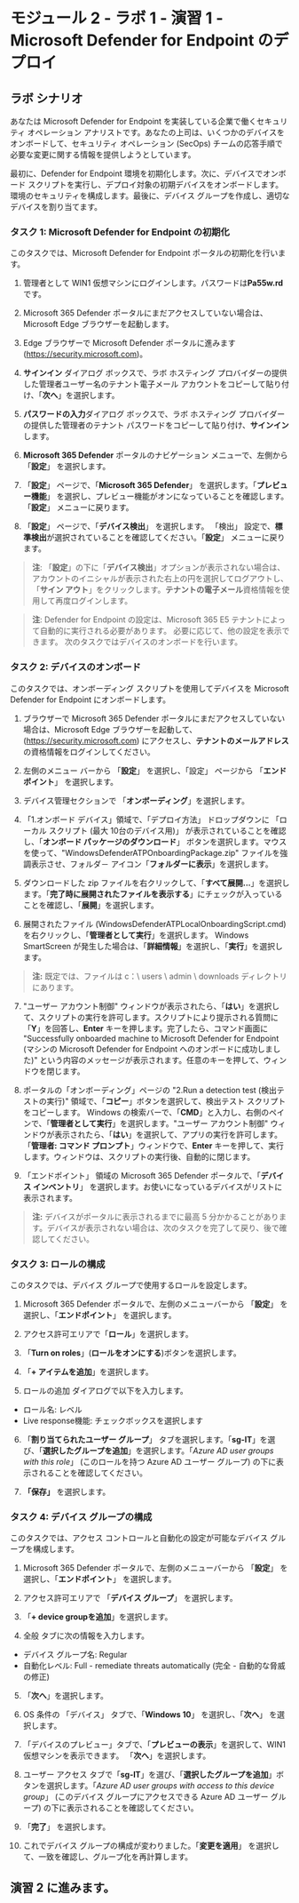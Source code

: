 # モジュール 2 - ラボ 1 - 演習 1 - Microsoft Defender for Endpoint のデプロイ

## ラボ シナリオ

あなたは Microsoft Defender for Endpoint を実装している企業で働くセキュリティ オペレーション アナリストです。あなたの上司は、いくつかのデバイスをオンボードして、セキュリティ オペレーション (SecOps) チームの応答手順で必要な変更に関する情報を提供しようとしています。

最初に、Defender for Endpoint 環境を初期化します。次に、デバイスでオンボード スクリプトを実行し、デプロイ対象の初期デバイスをオンボードします。環境のセキュリティを構成します。最後に、デバイス グループを作成し、適切なデバイスを割り当てます。


### タスク 1: Microsoft Defender for Endpoint の初期化

このタスクでは、Microsoft Defender for Endpoint ポータルの初期化を行います。

1. 管理者として WIN1 仮想マシンにログインします。パスワードは**Pa55w.rd** です。  

2. Microsoft 365 Defender ポータルにまだアクセスしていない場合は、Microsoft Edge ブラウザーを起動します。

3. Edge ブラウザーで Microsoft Defender ポータルに進みます (https://security.microsoft.com)。

4. **サインイン** ダイアログ ボックスで、ラボ ホスティング プロバイダーの提供した管理者ユーザー名のテナント電子メール アカウントをコピーして貼り付け、「**次へ**」を選択します。

5. **パスワードの入力**ダイアログ ボックスで、ラボ ホスティング プロバイダーの提供した管理者のテナント パスワードをコピーして貼り付け、**サインイン**します。

6. **Microsoft 365 Defender** ポータルのナビゲーション メニューで、左側から 「**設定**」 を選択します。

7. 「**設定**」 ページで、「**Microsoft 365 Defender**」 を選択します。「**プレビュー機能**」 を選択し、プレビュー機能がオンになっていることを確認します。「**設定**」 メニューに戻ります。

8. 「**設定**」 ページで、「**デバイス検出**」 を選択します。  「検出」 設定で、**標準検出**が選択されていることを確認してください。「**設定**」 メニューに戻ります。

> **注**: 「**設定**」の下に「**デバイス検出**」オプションが表示されない場合は、アカウントのイニシャルが表示された右上の円を選択してログアウトし、「**サイン アウト**」をクリックします。**テナントの電子メール**資格情報を使用して再度ログインします。

> **注**: Defender for Endpoint の設定は、Microsoft 365 E5 テナントによって自動的に実行される必要があります。  必要に応じて、他の設定を表示できます。  次のタスクではデバイスのオンボードを行います。  

### タスク 2: デバイスのオンボード

このタスクでは、オンボーディング スクリプトを使用してデバイスを Microsoft Defender for Endpoint にオンボードします。

1. ブラウザーで Microsoft 365 Defender ポータルにまだアクセスしていない場合は、Microsoft Edge ブラウザーを起動して、(https://security.microsoft.com) にアクセスし、**テナントのメールアドレス** の資格情報をログインしてください。

2. 左側のメニュー バーから 「**設定**」 を選択し、「設定」 ページから 「**エンドポイント**」 を選択します。

3. デバイス管理セクションで 「**オンボーディング**」を選択します。

4. 「1.オンボード デバイス」領域で、「デプロイ方法」 ドロップダウンに 「ローカル スクリプト (最大 10台のデバイス用)」 が表示されていることを確認し、「**オンボード パッケージのダウンロード**」 ボタンを選択します。マウスを使って、"WindowsDefenderATPOnboardingPackage.zip" ファイルを強調表示させ、フォルダ－ アイコン「**フォルダーに表示**」を選択します。

5. ダウンロードした zip ファイルを右クリックして、「**すべて展開...**」を選択します。「**完了時に展開されたファイルを表示する**」にチェックが入っていることを確認し、「**展開**」を選択します。

6. 展開されたファイル (WindowsDefenderATPLocalOnboardingScript.cmd) を右クリックし、「**管理者として実行**」を選択します。  Windows SmartScreen が発生した場合は、「**詳細情報**」を選択し、「**実行**」を選択します。

> **注:** 既定では、ファイルは c：\ users \ admin \ downloads ディレクトリにあります。
    
7. "ユーザー アカウント制御" ウィンドウが表示されたら、「**はい**」を選択して、スクリプトの実行を許可します。スクリプトにより提示される質問に「**Y**」を回答し、**Enter** キーを押します。完了したら、コマンド画面に "Successfully onboarded machine to Microsoft Defender for Endpoint (マシンの Microsoft Defender for Endpoint へのオンボードに成功しました)" という内容のメッセージが表示されます。任意のキーを押して、ウィンドウを閉じます。

8. ポータルの「オンボーディング」ページの "2.Run a detection test (検出テストの実行)" 領域で、「**コピー**」ボタンを選択して、検出テスト スクリプトをコピーします。  Windows の検索バーで、「**CMD**」と入力し、右側のペインで、「**管理者として実行**」を選択します。"ユーザー アカウント制御" ウィンドウが表示されたら、「**はい**」を選択して、アプリの実行を許可します。「**管理者: コマンド プロンプト**」ウィンドウで、**Enter** キーを押して、実行します。ウィンドウは、スクリプトの実行後、自動的に閉じます。

9. 「エンドポイント」 領域の Microsoft 365 Defender ポータルで、「**デバイス インベントリ**」 を選択します。お使いになっているデバイスがリストに表示されます。

> **注:** デバイスがポータルに表示されるまでに最高 5 分かかることがあります。デバイスが表示されない場合は、次のタスクを完了して戻り、後で確認してください。


### タスク 3: ロールの構成

このタスクでは、デバイス グループで使用するロールを設定します。

1. Microsoft 365 Defender ポータルで、左側のメニューバーから 「**設定**」 を選択し、「**エンドポイント**」 を選択します。 

2. アクセス許可エリアで「**ロール**」を選択します。

3. 「**Turn on roles**」(**ロールをオンにする**)ボタンを選択します。

4. 「**+ アイテムを追加**」を選択します。

5. ロールの追加 ダイアログで以下を入力します。

- ロール名: レベル
- Live response機能: チェックボックスを選択します

6. 「**割り当てられたユーザー グループ**」 タブを選択します。「**sg-IT**」を選び、「**選択したグループを追加**」を選択します。「*Azure AD user groups with this role*」 (このロールを持つ Azure AD ユーザー グループ) の下に表示されることを確認してください。

7. **「保存」** を選択します。


### タスク 4: デバイス グループの構成

このタスクでは、アクセス コントロールと自動化の設定が可能なデバイス グループを構成します。

1. Microsoft 365 Defender ポータルで、左側のメニューバーから 「**設定**」 を選択し、「**エンドポイント**」 を選択します。 

2. アクセス許可エリアで 「**デバイス グループ**」 を選択します。

3. 「**+ device groupを追加**」を選択します。

4. 全般 タブに次の情報を入力します。

- デバイス グループ名: Regular
- 自動化レベル: Full - remediate threats automatically (完全 - 自動的な脅威の修正)

5. 「**次へ**」を選択します。

6. OS 条件の 「デバイス」 タブで、「**Windows 10**」 を選択し、「**次へ**」 を選択します。

7. 「デバイスのプレビュー」タブで、「**プレビューの表示**」を選択して、WIN1 仮想マシンを表示できます。  「**次へ**」を選択します。

8. ユーザー アクセス タブで「**sg-IT**」を選び、「**選択したグループを追加**」ボタンを選択します。「*Azure AD user groups with access to this device group*」 (このデバイス グループにアクセスできる Azure AD ユーザー グループ) の下に表示されることを確認してください。

9. 「**完了**」 を選択します。

10. これでデバイス グループの構成が変わりました。「**変更を適用**」 を選択して、一致を確認し、グループ化を再計算します。


## 演習 2 に進みます。

